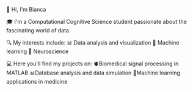 👋 Hi, I'm Bianca 

🎓 I'm a Computational Cognitive Science student passionate about the fascinating world of data. 

🔍 My interests include:
  📊 Data analysis and visualization
  🤖 Machine learning
  🧬 Neuroscience
  
💻 Here you'll find my projects on:
  🫀Biomedical signal processing in MATLAB
  📊Database analysis and data simulation
  🤖Machine learning applications in medicine 
